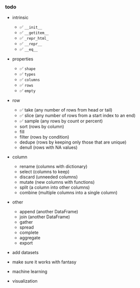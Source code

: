 ### todo

- intrinsic
    - ✅ `__init__`
    - ✅ `__getitem__`
    - ✅ `_repr_html_`
    - ✅ `__repr__`
    - ✅ `__eq__`
- properties
    - ✅ `shape`
    - ✅ `types`
    - ✅ `columns`
    - ✅ `rows`
    - ✅ `empty`
- row
    - ✅ take (any number of rows from head or tail)
    - ✅ slice (any number of rows from a start index to an end)
    - ✅ sample (any rows by count or percent)
    - sort (rows by column)
    - fill
    - filter (rows by condition)
    - dedupe (rows by keeping only those that are unique)
    - denull (rows with NA values)
- column
    - rename (columns with dictionary)
    - select (columns to keep)
    - discard (unneeded columns)
    - mutate (new columns with functions)
    - split (a column into other columns)
    - combine (multiple columns into a single column)
- other
    - append (another DataFrame)
    - join (another DataFrame)
    - gather
    - spread
    - complete
    - aggregate
    - export


- add datasets
- make sure it works with fantasy
- machine learning
- visualization